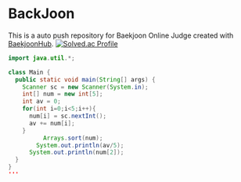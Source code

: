 # BackJoon
This is a auto push repository for Baekjoon Online Judge created with [BaekjoonHub](https://github.com/BaekjoonHub/BaekjoonHub).
[![Solved.ac Profile](http://mazassumnida.wtf/api/v2/generate_badge?boj=ddaa63777)](https://solved.ac/ddaa63777/)

``` JAVA
import java.util.*;

class Main {
  public static void main(String[] args) {
    Scanner sc = new Scanner(System.in);
    int[] num = new int[5];
    int av = 0;
    for(int i=0;i<5;i++){
      num[i] = sc.nextInt();
      av += num[i];
    }
          Arrays.sort(num);
        System.out.println(av/5);
      System.out.println(num[2]);
  }
}
'''
